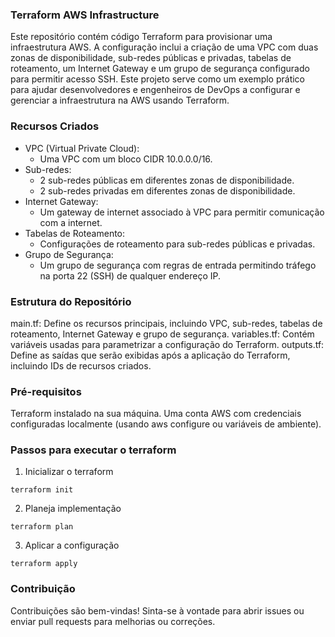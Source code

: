 ### Terraform AWS Infrastructure
Este repositório contém código Terraform para provisionar uma infraestrutura AWS. A configuração inclui a criação de uma VPC com duas zonas de disponibilidade, sub-redes públicas e privadas, tabelas de roteamento, um Internet Gateway e um grupo de segurança configurado para permitir acesso SSH. Este projeto serve como um exemplo prático para ajudar desenvolvedores e engenheiros de DevOps a configurar e gerenciar a infraestrutura na AWS usando Terraform.

### Recursos Criados
- VPC (Virtual Private Cloud): 
    - Uma VPC com um bloco CIDR 10.0.0.0/16.
- Sub-redes:
    - 2 sub-redes públicas em diferentes zonas de disponibilidade.
    - 2 sub-redes privadas em diferentes zonas de disponibilidade.
- Internet Gateway:
    - Um gateway de internet associado à VPC para permitir comunicação com a internet.
- Tabelas de Roteamento:
    - Configurações de roteamento para sub-redes públicas e privadas.
- Grupo de Segurança:
    - Um grupo de segurança com regras de entrada permitindo tráfego na porta 22 (SSH) de qualquer endereço IP.

### Estrutura do Repositório
main.tf: Define os recursos principais, incluindo VPC, sub-redes, tabelas de roteamento, Internet Gateway e grupo de segurança.
variables.tf: Contém variáveis usadas para parametrizar a configuração do Terraform.
outputs.tf: Define as saídas que serão exibidas após a aplicação do Terraform, incluindo IDs de recursos criados.

### Pré-requisitos
Terraform instalado na sua máquina.
Uma conta AWS com credenciais configuradas localmente (usando aws configure ou variáveis de ambiente).

### Passos para executar o terraform

1. Inicializar o terraform
```
terraform init
```

2. Planeja implementação
```
terraform plan
```

3. Aplicar a configuração
```
terraform apply
```


### Contribuição
Contribuições são bem-vindas! Sinta-se à vontade para abrir issues ou enviar pull requests para melhorias ou correções.

